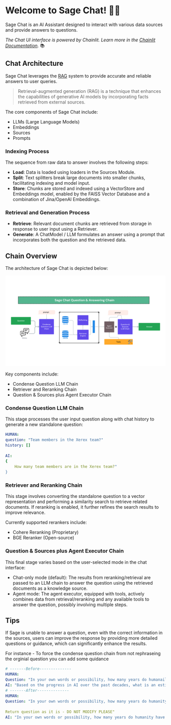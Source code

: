 # Welcome to Sage Chat! 🚀🤖

Sage Chat is an AI Assistant designed to interact with various data sources and provide answers to questions.

*The Chat UI interface is powered by Chainlit. Learn more in the [Chainlit Documentation](https://docs.chainlit.io).* 📚

## Chat Architecture

Sage Chat leverages the [RAG](https://blogs.nvidia.com/blog/what-is-retrieval-augmented-generation/) system to provide accurate and reliable answers to user queries.

> Retrieval-augmented generation (RAG) is a technique that enhances the capabilities of generative AI models by incorporating facts retrieved from external sources.

The core components of Sage Chat include:

- LLMs (Large Language Models)
- Embeddings
- Sources
- Prompts

### Indexing Process

The sequence from raw data to answer involves the following steps:

- **Load**: Data is loaded using loaders in the Sources Module.
- **Split**: Text splitters break large documents into smaller chunks, facilitating indexing and model input.
- **Store**: Chunks are stored and indexed using a VectorStore and Embeddings model, enabled by the FAISS Vector Database and a combination of Jina/OpenAI Embeddings.

### Retrieval and Generation Process

- **Retrieve**: Relevant document chunks are retrieved from storage in response to user input using a Retriever.
- **Generate**: A ChatModel / LLM formulates an answer using a prompt that incorporates both the question and the retrieved data.

## Chain Overview

The architecture of Sage Chat is depicted below:

![Alt text](sage/assets/sage_chain.png?raw=true "Sage Chain Overview")

Key components include:
- Condense Question LLM Chain
- Retriever and Reranking Chain
- Question & Sources plus Agent Executor Chain

### Condense Question LLM Chain

This stage processes the user input question along with chat history to generate a new standalone question:

```yaml
HUMAN:
question: "Team members in the Xerex team?"
history: []

AI:
{
    How many team members are in the Xerex team?"
}
```

### Retriever and Reranking Chain
 
This stage involves converting the standalone question to a vector representation and performing a similarity search to retrieve related documents. If reranking is enabled, it further refines the search results to improve relevance.

Currently supported rerankers include:

 - Cohere Reranking (Proprietary)
 - BGE Reranker (Open-source)

### Question & Sources plus Agent Executor Chain
 
This final stage varies based on the user-selected mode in the chat interface:

 - Chat-only mode (default): The results from reranking/retrieval are passed to an LLM chain to answer the question using the retrieved documents as a knowledge source.
 - Agent mode: The agent executor, equipped with tools, actively combines data from retrieval/reranking and any available tools to answer the question, possibly involving multiple steps.

## Tips

If Sage is unable to answer a question, even with the correct information in the sources, users can improve the response by providing more detailed questions or guidance, which can significantly enhance the results.

For instance - To force the condense question chain from not rephraseing the orginial question you can add some quidance
```yaml
# -------Before--------------
HUMAN:
Question: "In your own words or possibility, how many years do humanaility have left to able to achieve AGI? I understand you don't know but I insist to give some estimates here - take a look at historical human advanment in the last few decades."
AI: "Based on the progress in AI over the past decades, what is an estimated timeline for the achievement of Artificial General Intelligence (AGI)?"
# -------After--------------
HUMAN:
Question: "In your own words or possibility, how many years do humanity have left to able to achieve AGI? I understand you don't know but I insist to give some estimates here - take a look at historical human advancement in the last few decades."

Return question as it is - DO NOT MODIFY PLEASE"
AI: "In your own words or possibility, how many years do humanity have left to able to achieve AGI? I understand you don't know but I insist to give some estimates here - take a look at historical human advancement in the last few decades."
```